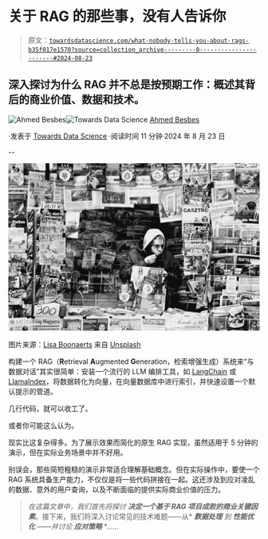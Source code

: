 # 关于 RAG 的那些事，没有人告诉你

> 原文：[`towardsdatascience.com/what-nobody-tells-you-about-rags-b35f017e1570?source=collection_archive---------0-----------------------#2024-08-23`](https://towardsdatascience.com/what-nobody-tells-you-about-rags-b35f017e1570?source=collection_archive---------0-----------------------#2024-08-23)

## 深入探讨为什么 RAG 并不总是按预期工作：概述其背后的商业价值、数据和技术。

[](https://ahmedbesbes.medium.com/?source=post_page---byline--b35f017e1570--------------------------------)![Ahmed Besbes](https://ahmedbesbes.medium.com/?source=post_page---byline--b35f017e1570--------------------------------)[](https://towardsdatascience.com/?source=post_page---byline--b35f017e1570--------------------------------)![Towards Data Science](https://towardsdatascience.com/?source=post_page---byline--b35f017e1570--------------------------------) [Ahmed Besbes](https://ahmedbesbes.medium.com/?source=post_page---byline--b35f017e1570--------------------------------)

·发表于 [Towards Data Science](https://towardsdatascience.com/?source=post_page---byline--b35f017e1570--------------------------------) ·阅读时间 11 分钟·2024 年 8 月 23 日

--

![](img/e654c21fcb441774831125c79a5f377d.png)

图片来源：[Lisa Boonaerts](https://unsplash.com/@lisaboonaerts?utm_source=medium&utm_medium=referral) 来自 [Unsplash](https://unsplash.com/?utm_source=medium&utm_medium=referral)

构建一个 RAG（**R**etrieval **A**ugmented **G**eneration，检索增强生成）系统来“与数据对话”其实很简单：安装一个流行的 LLM 编排工具，如 [LangChain](https://python.langchain.com/v0.2/docs/tutorials/rag/) 或 [LlamaIndex](https://docs.llamaindex.ai/en/stable/examples/low_level/oss_ingestion_retrieval/)，将数据转化为向量，在向量数据库中进行索引，并快速设置一个默认提示的管道。

几行代码，就可以收工了。

或者你可能这么认为。

现实比这复杂得多。为了展示效果而简化的原生 RAG 实现，虽然适用于 5 分钟的演示，但在实际业务场景中并不好用。

别误会，那些简短粗糙的演示非常适合理解基础概念。但在实际操作中，要使一个 RAG 系统具备生产能力，不仅仅是将一些代码拼接在一起。这还涉及到应对凌乱的数据、意外的用户查询，以及不断面临的提供实际商业价值的压力。

> *在这篇文章中，我们首先将探讨* ***决定一个基于 RAG 项目成败的商业关键因素***。接下来，我们将深入讨论常见的技术难题——从* ***数据处理*** *到* ***性能优化*** *——并讨论* ***应对策略*** *……

